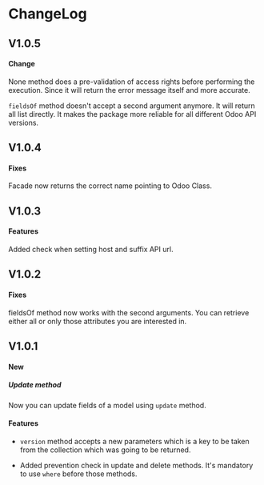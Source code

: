 #   ChangeLog

## V1.0.5

#### Change

None method does a pre-validation of access rights before performing the execution. 
Since it will return the error message itself and more accurate.

`fieldsOf` method doesn't accept a second argument anymore. It will return all list directly.
It makes the package more reliable for all different Odoo API versions.


## V1.0.4

#### Fixes

Facade now returns the correct name pointing to Odoo Class.


## V1.0.3

#### Features

Added check when setting host and suffix API url.


## V1.0.2

#### Fixes

fieldsOf method now works with the second arguments.
You can retrieve either all or only those attributes you are interested in. 


## V1.0.1

#### New

##### Update method

Now you can update fields of a model using `update` method.

#### Features

* `version` method accepts a new parameters which is a key to be taken from the collection which was going to be returned.

* Added prevention check in update and delete methods. It's mandatory to use `where` before those methods.